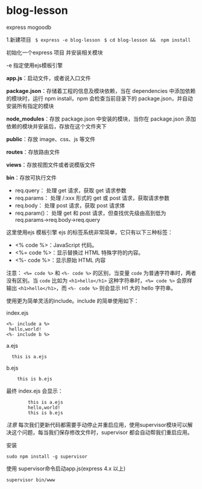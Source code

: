 # blog-lesson
express mogoodb


1.新建项目
` $ express -e blog-lesson`
` $ cd blog-lesson &&  npm install`

初始化一个express 项目 并安装相关模块

-e 指定使用ejs模板引擎

**app.js**：启动文件，或者说入口文件

**package.json**：存储着工程的信息及模块依赖，当在 dependencies 中添加依赖的模块时，运行 npm install，npm 会检查当前目录下的 package.json，并自动安装所有指定的模块

**node_modules**：存放 package.json 中安装的模块，当你在 package.json 添加依赖的模块并安装后，存放在这个文件夹下

**public**：存放 image、css、js 等文件

**routes**：存放路由文件

**views**：存放视图文件或者说模版文件

**bin**：存放可执行文件


* req.query： 处理 get 请求，获取 get 请求参数
* req.params： 处理 /:xxx 形式的 get 或 post 请求，获取请求参数
* req.body： 处理 post 请求，获取 post 请求体
* req.param()： 处理 get 和 post 请求，但查找优先级由高到低为 req.params→req.body→req.query


这里使用ejs 模板引擎
ejs 的标签系统非常简单，它只有以下三种标签：

* <% code %>：JavaScript 代码。
* <%= code %>：显示替换过 HTML 特殊字符的内容。
* <%- code %>：显示原始 HTML 内容

注意： `<%= code %>` 和 `<%- code %>` 的区别，当变量 `code` 为普通字符串时，两者没有区别。当 `code` 比如为 `<h1>hello</h1>` 这种字符串时，`<%= code %>` 会原样输出 `<h1>hello</h1>`，而 `<%- code %>` 则会显示 H1 大的 hello 字符串。

使用更为简单灵活的include。include 的简单使用如下：

index.ejs

    <%- include a %>
     hello,world!
    <%- include b %>
a.ejs

      this is a.ejs

b.ejs

		this is b.ejs
最终 index.ejs 会显示：
			
			this is a.ejs
			hello,world!
			this is b.ejs

*注意*
每次我们更新代码都需要手动停止并重启应用，使用supervisor模块可以解决这个问题，每当我们保存修改文件时，supervisor 都会自动帮我们重启应用。

安装

`sudo npm install -g supervisor`

使用 supervisor命令启动app.js(express 4.x 以上)

`supervisor bin/www`





